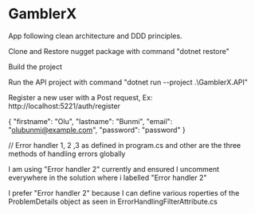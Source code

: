 # GamblerX

App following clean architecture and DDD principles.

Clone and Restore nugget package with command "dotnet restore"

Build the project

Run the API project with command "dotnet run --project .\GamblerX.API\"

Register a new user with a Post request, Ex: http://localhost:5221/auth/register

{
"firstname": "Olu",
"lastname": "Bunmi",
"email": "olubunmi@example.com",
"password": "password"
}

// Error handler 1, 2 ,3 as defined in program.cs and other are the three methods of handling errors globally

I am using "Error handler 2" currently and ensured I uncomment everywhere in the solution where i labelled "Error handler 2"

I prefer "Error handler 2" because I can define various roperties of the ProblemDetails object as seen in ErrorHandlingFilterAttribute.cs
